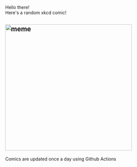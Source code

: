 Hello there! <br>Here's a random xkcd comic!<br>
## <img src="https://imgs.xkcd.com/comics/frame.jpg" alt="meme" width="400"/><br>
Comics are updated once a day using Github Actions
